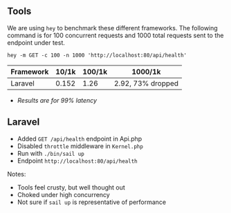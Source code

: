 ## Tools

We are using `hey` to benchmark these different frameworks.
The following command is for 100 concurrent requests and
1000 total requests sent to the endpoint under test.

```
hey -m GET -c 100 -n 1000 'http://localhost:80/api/health'
```

| Framework | 10/1k | 100/1k | 1000/1k           |
| --------- | ----- | ------ | ----------------- |
| Laravel   | 0.152 | 1.26   | 2.92, 73% dropped |

- _Results are for 99% latency_

## Laravel

- Added `GET /api/health` endpoint in Api.php
- Disabled `throttle` middleware in `Kernel.php`
- Run with `./bin/sail up`
- Endpoint `http://localhost:80/api/health`

Notes:
- Tools feel crusty, but well thought out
- Choked under high concurrency
- Not sure if `sail up` is representative of performance
